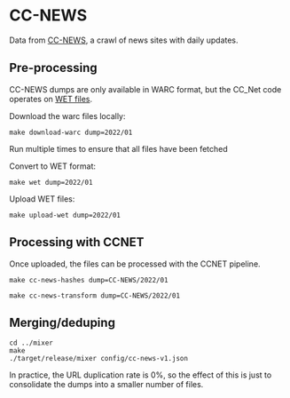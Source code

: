 # CC-NEWS

Data from [CC-NEWS](https://commoncrawl.org/2016/10/news-dataset-available/), a crawl of news sites with daily updates.

## Pre-processing

CC-NEWS dumps are only available in WARC format, but the CC_Net code operates on [WET files](https://commoncrawl.org/2014/04/navigating-the-warc-file-format).

Download the warc files locally:
```
make download-warc dump=2022/01
```
Run multiple times to ensure that all files have been fetched

Convert to WET format:
```
make wet dump=2022/01
```

Upload WET files:
```
make upload-wet dump=2022/01
```

## Processing with CCNET

Once uploaded, the files can be processed with the CCNET pipeline.

```
make cc-news-hashes dump=CC-NEWS/2022/01
```

```
make cc-news-transform dump=CC-NEWS/2022/01
```

## Merging/deduping

```
cd ../mixer
make
./target/release/mixer config/cc-news-v1.json
```

In practice, the URL duplication rate is 0%, so the effect of this is just to consolidate the dumps into a smaller number of files.



